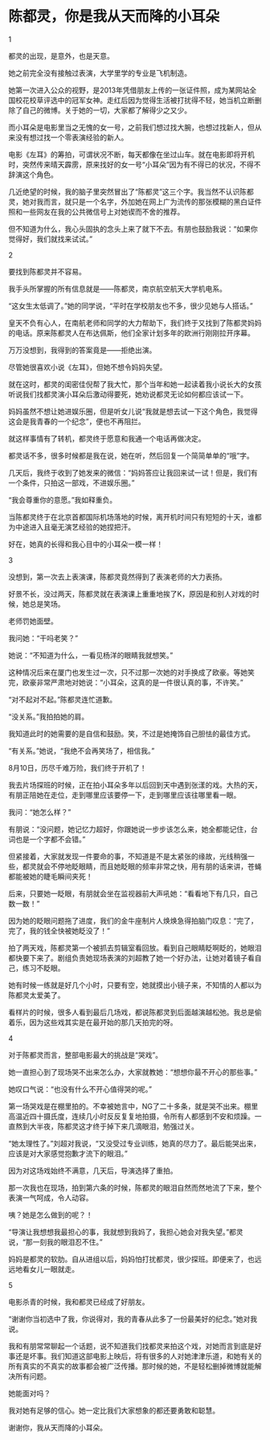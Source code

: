 # 陈都灵，你是我从天而降的小耳朵

1 

都灵的出现，是意外，也是天意。 

她之前完全没有接触过表演，大学里学的专业是飞机制造。 

她第一次进入公众的视野，是2013年凭借朋友上传的一张证件照，成为某网站全国校花校草评选中的冠军女神。走红后因为觉得生活被打扰得不轻，她当机立断删除了自己的微博。关于她的一切，大家都了解得少之又少。 

而小耳朵是电影里当之无愧的女一号，之前我们想过找大腕，也想过找新人，但从来没有想过找一个零表演经验的新人。 

电影《左耳》的筹拍，可谓状况不断，每天都像在坐过山车。就在电影即将开机时，突然传来晴天霹雳，原来找好的女一号“小耳朵”因为有不得已的状况，不得不辞演这个角色。 

几近绝望的时候，我的脑子里突然冒出了“陈都灵”这三个字。我当然不认识陈都灵，她对我而言，就只是一个名字，外加她在网上广为流传的那张模糊的黑白证件照和一些网友在我的公共微信号上对她锲而不舍的推荐。 

但不知道为什么，我心头固执的念头上来了就下不去。有朋也鼓励我说：“如果你觉得好，我们就找来试试。” 

2 

要找到陈都灵并不容易。 

我手头所掌握的所有信息就是——陈都灵，南京航空航天大学机电系。 

“这女生太低调了。”她的同学说，“平时在学校朋友也不多，很少见她与人搭话。” 

皇天不负有心人，在南航老师和同学的大力帮助下，我们终于又找到了陈都灵妈妈的电话。原来陈都灵人在布达佩斯，他们全家计划多年的欧洲行刚刚拉开序幕。 

万万没想到，我得到的答案竟是——拒绝出演。 

尽管她很喜欢小说《左耳》，但她不想令妈妈失望。 

就在这时，都灵的闺密佳倪帮了我大忙，那个当年和她一起读着我小说长大的女孩听说我们找都灵演小耳朵后激动得要死，她劝说都灵无论如何都应该试一下。 

妈妈虽然不想让她进娱乐圈，但是听女儿说“我就是想去试一下这个角色，我觉得这会是我青春的一个纪念”，便也不再阻拦。 

就这样事情有了转机，都灵终于愿意和我通一个电话再做决定。 

都灵话不多，很多时候都是我在说，她在听，然后回复一个简简单单的“哦”字。 

几天后，我终于收到了她发来的微信：“妈妈答应让我回来试一试！但是，我们有一个条件，只拍这一部戏，不进娱乐圈。” 

“我会尊重你的意愿。”我如释重负。 

当陈都灵终于在北京首都国际机场落地的时候，离开机时间只有短短的十天，谁都为中途进入且毫无演艺经验的她捏把汗。 

好在，她真的长得和我心目中的小耳朵一模一样！ 

3 

没想到，第一次去上表演课，陈都灵竟然得到了表演老师的大力表扬。 

好景不长，没过两天，陈都灵就在表演课上重重地挨了K，原因是和别人对戏的时候，她总是笑场。 

老师罚她面壁。 

我问她：“干吗老笑？” 

她说：“不知道为什么，一看见杨洋的眼睛我就想笑。” 

这种情况后来在厦门也发生过一次，只不过那一次她的对手换成了欧豪。等她笑完，欧豪非常严肃地对她说：“小耳朵，这真的是一件很认真的事，不许笑。” 

“对不起对不起。”陈都灵连忙道歉。 

“没关系。”我拍拍她的肩。 

我知道此时的她需要的是自信和鼓励。笑，不过是她掩饰自己胆怯的最佳方式。 

“有关系。”她说，“我绝不会再笑场了，相信我。” 

8月10日，历尽千难万险，我们终于开机了！ 

我去片场探班的时候，正在拍小耳朵多年以后回到天中遇到张漾的戏。大热的天，有朋正陪她在走位，走到哪里应该要停一下，走到哪里应该往哪里看一眼。 

我问：“她怎么样？” 

有朋说：“没问题，她记忆力超好，你跟她说一步步该怎么来，她全都能记住，台词也是一个字都不会错。” 

但紧接着，大家就发现一件要命的事，不知道是不是太紧张的缘故，光线稍强一些，都灵就会不停地眨眼睛，而且她眨眼的频率非常之快，用有朋的话来讲，苍蝇都能被她的睫毛瞬间夹死！ 

后来，只要她一眨眼，有朋就会坐在监视器前大声吼她：“看看地下有几只，自己数一数！” 

因为她的眨眼问题拖了进度，我们的金牛座制片人焕焕急得拍脑门叹息：“完了，完了，我的钱全快被她眨没了！” 

拍了两天戏，陈都灵第一个被抓去剪辑室看回放。看到自己眼睛眨啊眨的，她眼泪都快要下来了。剧组负责她现场表演的刘超教了她一个好办法，让她对着镜子看自己，练习不眨眼。 

她有时候一练就是好几个小时，只要有空，她就摸出小镜子来，不知情的人都以为陈都灵太爱美了。 

看样片的时候，很多人看到最后几场戏，都说陈都灵到后面越演越松弛。我总是偷着乐，因为这些戏其实是在最开始的那几天拍完的呀。 

4 

对于陈都灵而言，整部电影最大的挑战是“哭戏”。 

她一直担心到了现场哭不出来怎么办，大家就教她：“想想你最不开心的那些事。” 

她叹口气说：“也没有什么不开心值得哭的呢。” 

第一场哭戏是在棚里拍的。不幸被她言中，NG了二十多条，就是哭不出来。棚里高温近四十摄氏度，连续几小时反反复复地拍摄，令所有人都感到不安和烦躁。一直熬到大半夜，陈都灵这才终于掉下来几滴眼泪，勉强过关。 

“她太理性了。”刘超对我说，“又没受过专业训练，她真的尽力了。最后能哭出来，应该是对大家感觉抱歉才流下的眼泪。” 

因为对这场戏始终不满意，几天后，导演选择了重拍。 

那一次我也在现场，拍到第六条的时候，陈都灵的眼泪自然而然地流了下来，整个表演一气呵成，令人动容。 

咦？她是怎么做到的呢？！ 

“导演让我想想我最担心的事，我就想到我妈了，我担心她会对我失望。”都灵说，“那一刻我的眼泪忍不住。” 

妈妈是都灵的软肋。自从进组以后，妈妈怕打扰都灵，很少探班。即便来了，也远远地看女儿一眼就走。 

5 

电影杀青的时候，我和都灵已经成了好朋友。 

“谢谢你当初选中了我，你说得对，我的青春从此多了一份最美好的纪念。”她对我说。 

我和有朋常常聊起一个话题，说不知道我们找都灵来拍这个戏，对她而言到底是好事还是坏事。我们知道这部电影上映后，将有很多的人对她津津乐道，和她有关的所有真实的不真实的故事都会被广泛传播。那时候的她，不是轻松删掉微博就能解决所有问题。 

她能面对吗？ 

我对她有足够的信心。她一定比我们大家想象的都还要勇敢和聪慧。 

谢谢你，我从天而降的小耳朵。